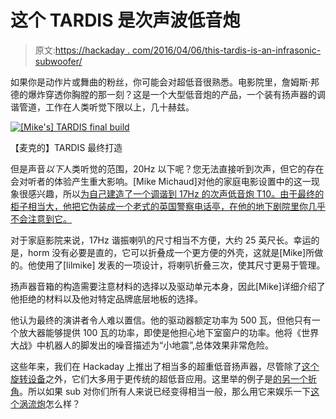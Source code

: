 # 这个 TARDIS 是次声波低音炮

> 原文:[https://hackaday . com/2016/04/06/this-tardis-is-an-infrasonic-subwoofer/](https://hackaday.com/2016/04/06/this-tardis-is-an-infrasonic-subwoofer/)

如果你是动作片或舞曲的粉丝，你可能会对超低音很熟悉。电影院里，詹姆斯·邦德的爆炸穿透你胸膛的那一刻？这是一个大型低音炮的产品，一个装有扬声器的调谐管道，工作在人类听觉下限以上，几十赫兹。

[![[Mike's] TARDIS final build](../Images/94aef039e41bc2dfa74f0990226b6c3c.png)](https://hackaday.com/wp-content/uploads/2016/03/infrasound-subwoofer-tardis.jpg) 

【麦克的】TARDIS 最终打造

但是声音*以下*人类听觉的范围，20Hz 以下呢？您无法直接听到次声，但它的存在会对听者的体验产生重大影响。[Mike Michaud]对他的家庭电影设置中的这一现象很感兴趣，所以[为自己建造了一个调谐到 17Hz 的次声低音炮 T10。由于最终的柜子相当大，他把它伪装成一个老式的英国警察电话亭，在他的地下剧院里你几乎不会注意到它。](http://industriumvita.com/folded-tapped-horn-subwoofer-tuned-for-17hz/)

对于家庭影院来说，17Hz 谐振喇叭的尺寸相当不方便，大约 25 英尺长。幸运的是，horm 没有必要是直的，它可以折叠成一个更方便的外壳，这就是[Mike]所做的。他使用了[lilmike] 发表的一项设计，将喇叭折叠三次，使其尺寸更易于管理。

扬声器音箱的构造需要注意材料的选择以及驱动单元本身，因此[Mike]详细介绍了他拒绝的材料以及他对特定品牌底层地板的选择。

他认为最终的演讲者令人难以置信。他的驱动器额定功率为 500 瓦，但他只有一个放大器能够提供 100 瓦的功率，即使是他担心地下室窗户的功率。他将《世界大战》中机器人的脚发出的噪音描述为“小地震”,总体效果非常危险。

这些年来，我们在 Hackaday 上推出了相当多的超重低音扬声器，尽管除了[这个旋转设备](http://hackaday.com/2006/09/27/rotary-subwoofer/)之外，它们大多用于更传统的超低音应用。这里举的例子是[的另一个折角](http://hackaday.com/2012/11/26/a-folded-horn-enclosure-to-make-the-most-out-of-a-subwoofer/)。所以如果 sub 对你们所有人来说已经变得相当一般，那么用它来娱乐一下[这个涡流炮](http://hackaday.com/2015/06/08/subwoofer-vortex-cannon-300v-of-thwup/)怎么样？
